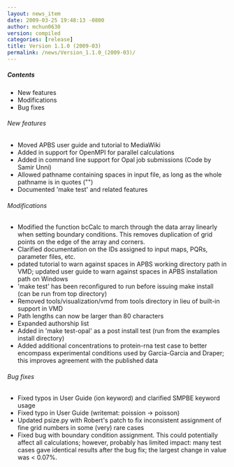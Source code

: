 ```yaml
---
layout: news_item
date: 2009-03-25 19:48:13 -0800
author: mchun0630
version: compiled
categories: [release]
title: Version 1.1.0 (2009-03)
permalink: /news/Version_1.1.0_(2009-03)/
---
```



<h5>Contents</h5>
<ul>
<li>New features</li>
<li>Modifications</li>
<li>Bug fixes</li>
</ul>

<h6>New features</h6>
<ul>
<li>Moved APBS user guide and tutorial to MediaWiki</li>
<li>Added in support for OpenMPI for parallel calculations</li>
<li>Added in command line support for Opal job submissions (Code by Samir Unni)</li>
<li>Allowed pathname containing spaces in input file, as long as the whole pathname is in quotes ("")</li>
<li>Documented 'make test' and related features</li>
</ul>

<h6>Modifications</h6>
<ul>
<li>Modified the function bcCalc to march through the data array linearly when setting boundary conditions. This removes duplication of grid points on the edge of the array and corners.</li>
<li>Clarified documentation on the IDs assigned to input maps, PQRs, parameter files, etc.</li>
<li>pdated tutorial to warn against spaces in APBS working directory path in VMD; updated user guide to warn against spaces in APBS installation path on Windows</li>
<li>'make test' has been reconfigured to run before issuing make install (can be run from top directory)</li>
<li>Removed tools/visualization/vmd from tools directory in lieu of built-in support in VMD</li>
<li>Path lengths can now be larger than 80 characters</li>
<li>Expanded authorship list</li>
<li>Added in 'make test-opal' as a post install test (run from the examples install directory)</li>
<li>Added additional concentrations to protein-rna test case to better encompass experimental conditions used by Garcia-Garcia and Draper; this improves agreement with the published data</li>
</ul>

<h6>Bug fixes</h6>
<ul>
<li>Fixed typos in User Guide (ion keyword) and clarified SMPBE keyword usage</li>
<li>Fixed typo in User Guide (writemat: poission -> poisson)</li>
<li>Updated psize.py with Robert's patch to fix inconsistent assignment of fine grid numbers in some (very) rare cases</li>
<li>Fixed bug with boundary condition assignment.  This could potentially affect all calculations; however, probably has limited impact:  many test cases gave identical results after the bug fix; the largest change in value was < 0.07%.</li>
</ul>
